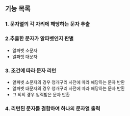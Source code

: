 ## 기능 목록
### 1. 문자열의 각 자리에 해당하는 문자 추출

### 2.추출한 문자가 알파벳인지 판별
+ 알파벳 소문자
+ 알파벳 대문자

### 3. 조건에 따라 문자 리턴
+ 알파벳 소문자의 경우 청개구리 사전에 따라 해당하는 문자 반환
+ 알파벳 대문자의 경우 청개구리 사전에 따라 해당하는 문자 반환
+ 그 외의 경우 입력받은 문자 반환

### 4. 리턴된 문자를 결합하여 하나의 문자열 출력
